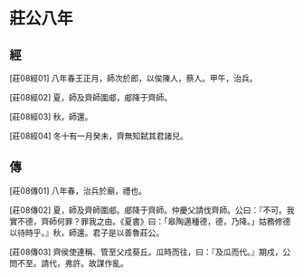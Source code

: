 # 莊公八年

## 經 <a name="03Zhuang08Jing"></a>

<a name="03Zhuang08Jing01">[莊08經01]</a> 八年春王正月，師次於郎，以俟陳人，蔡人。甲午，治兵。

<a name="03Zhuang08Jing02">[莊08經02]</a> 夏，師及齊師圍郕，郕降于齊師。

<a name="03Zhuang08Jing03">[莊08經03]</a> 秋，師還。

<a name="03Zhuang08Jing04">[莊08經04]</a> 冬十有一月癸未，齊無知弑其君諸兒。

## 傳 <a name="03Zhuang08Zhuan"></a>

<a name="03Zhuang08Zhuan01">[莊08傳01]</a> 八年春，治兵於廟，禮也。

<a name="03Zhuang08Zhuan02">[莊08傳02]</a> 夏，師及齊師圍郕。郕降于齊師。仲慶父請伐齊師。公曰：『不可。我實不德，齊師何罪？罪我之由。《夏書》曰：「皋陶邁種德，德，乃降。」姑務修德以待時乎。』秋，師還。君子是以善魯莊公。

<a name="03Zhuang08Zhuan03">[莊08傳03]</a> 齊侯使連稱、管至父戍葵丘。瓜時而往，曰：『及瓜而代。』期戍，公問不至。請代，弗許。故謀作亂。

